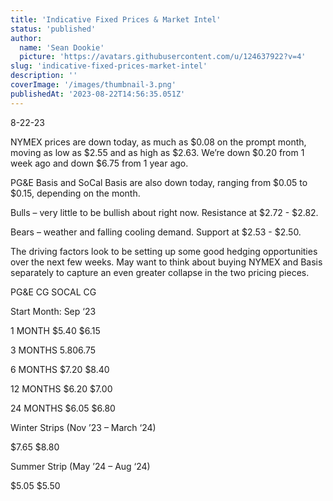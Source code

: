 ```yaml
---
title: 'Indicative Fixed Prices & Market Intel'
status: 'published'
author:
  name: 'Sean Dookie'
  picture: 'https://avatars.githubusercontent.com/u/124637922?v=4'
slug: 'indicative-fixed-prices-market-intel'
description: ''
coverImage: '/images/thumbnail-3.png'
publishedAt: '2023-08-22T14:56:35.051Z'
---
```


8-22-23

NYMEX prices are down today, as much as $0.08 on the prompt month, moving as low as $2.55 and as high as $2.63. We’re down $0.20 from 1 week ago and down $6.75 from 1 year ago.

PG&E Basis and SoCal Basis are also down today, ranging from $0.05 to $0.15, depending on the month.

Bulls – very little to be bullish about right now. Resistance at $2.72 - $2.82.

Bears – weather and falling cooling demand. Support at $2.53 - $2.50.

The driving factors look to be setting up some good hedging opportunities over the next few weeks. May want to think about buying NYMEX and Basis separately to capture an even greater collapse in the two pricing pieces.

PG&E CG SOCAL CG

Start Month: Sep ‘23

1 MONTH $5.40 $6.15

3 MONTHS $5.80 $6.75

6 MONTHS $7.20 $8.40

12 MONTHS $6.20 $7.00

24 MONTHS $6.05 $6.80

Winter Strips (Nov ’23 – March ‘24)

$7.65 $8.80

Summer Strip (May ’24 – Aug ‘24)

$5.05 $5.50

